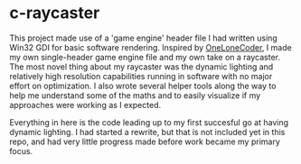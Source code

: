 # c-raycaster
This project made use of a 'game engine' header file I had written using Win32 GDI for basic software rendering.
Inspired by [OneLoneCoder](https://www.youtube.com/channel/UC-yuWVUplUJZvieEligKBkA), I made my own single-header game engine file and my own take on a raycaster.
The most novel thing about my raycaster was the dynamic lighting and relatively high resolution capabilities running in software with no major effort on optimization.
I also wrote several helper tools along the way to help me understand some of the maths and to easily visualize if my approaches were working as I expected.

Everything in here is the code leading up to my first succesful go at having dynamic lighting.
I had started a rewrite, but that is not included yet in this repo, and had very little progress made before work became my primary focus.

